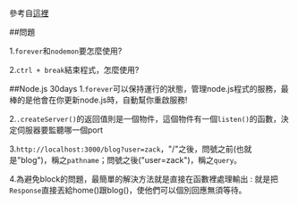 參考自[這裡](https://nodejust.com/nodejs-hello-world-tutorial/)

##問題

1.`forever`和`nodemon`要怎麼使用?

2.`ctrl + break`結束程式，怎麼使用?

##Node.js 30days
1.`forever`可以保持運行的狀態，管理node.js程式的服務，最棒的是他會在你更新node.js時，自動幫你重啟服務!

2.`.createServer()`的返回值則是一個物件，這個物件有一個`listen()`的函數，決定伺服器要監聽哪一個port

3.`http://localhost:3000/blog?user=zack`，"/"之後，問號之前(也就是"blog")，稱之`pathname`；問號之後("user=zack")，稱之`query`。

4.為避免block的問題，最簡單的解決方法就是直接在函數裡處理輸出 : 就是把`Response`直接丟給home()跟blog()，使他們可以個別回應無須等待。